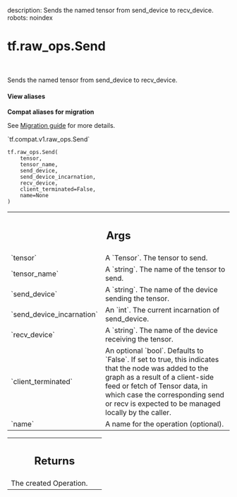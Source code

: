description: Sends the named tensor from send_device to recv_device.
robots: noindex

# tf.raw_ops.Send

<!-- Insert buttons and diff -->

<table class="tfo-notebook-buttons tfo-api nocontent" align="left">

</table>



Sends the named tensor from send_device to recv_device.


<section class="expandable">
  <h4 class="showalways">View aliases</h4>
  <p>
<b>Compat aliases for migration</b>
<p>See
<a href="https://www.tensorflow.org/guide/migrate">Migration guide</a> for
more details.</p>
<p>`tf.compat.v1.raw_ops.Send`</p>
</p>
</section>

<pre class="devsite-click-to-copy prettyprint lang-py tfo-signature-link">
<code>tf.raw_ops.Send(
    tensor,
    tensor_name,
    send_device,
    send_device_incarnation,
    recv_device,
    client_terminated=False,
    name=None
)
</code></pre>



<!-- Placeholder for "Used in" -->


<!-- Tabular view -->
 <table class="responsive fixed orange">
<colgroup><col width="214px"><col></colgroup>
<tr><th colspan="2"><h2 class="add-link">Args</h2></th></tr>

<tr>
<td>
`tensor`<a id="tensor"></a>
</td>
<td>
A `Tensor`. The tensor to send.
</td>
</tr><tr>
<td>
`tensor_name`<a id="tensor_name"></a>
</td>
<td>
A `string`. The name of the tensor to send.
</td>
</tr><tr>
<td>
`send_device`<a id="send_device"></a>
</td>
<td>
A `string`. The name of the device sending the tensor.
</td>
</tr><tr>
<td>
`send_device_incarnation`<a id="send_device_incarnation"></a>
</td>
<td>
An `int`. The current incarnation of send_device.
</td>
</tr><tr>
<td>
`recv_device`<a id="recv_device"></a>
</td>
<td>
A `string`. The name of the device receiving the tensor.
</td>
</tr><tr>
<td>
`client_terminated`<a id="client_terminated"></a>
</td>
<td>
An optional `bool`. Defaults to `False`.
If set to true, this indicates that the node was added
to the graph as a result of a client-side feed or fetch of Tensor data,
in which case the corresponding send or recv is expected to be managed
locally by the caller.
</td>
</tr><tr>
<td>
`name`<a id="name"></a>
</td>
<td>
A name for the operation (optional).
</td>
</tr>
</table>



<!-- Tabular view -->
 <table class="responsive fixed orange">
<colgroup><col width="214px"><col></colgroup>
<tr><th colspan="2"><h2 class="add-link">Returns</h2></th></tr>
<tr class="alt">
<td colspan="2">
The created Operation.
</td>
</tr>

</table>


